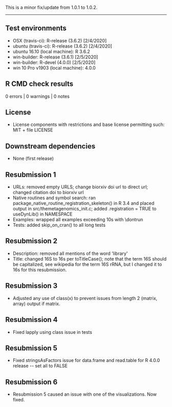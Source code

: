 This is a minor fix/update from 1.0.1 to 1.0.2. 

---

## Test environments
* OSX (travis-ci): R-release (3.6.2) [2/4/2020]
* ubuntu (travis-ci): R-release (3.6.2) [2/4/2020]
* ubuntu 16.10 (local machine): R 3.6.2
* win-builder: R-release (3.6.1) [2/5/2020]
* win-builder: R-devel (4.0.0) [2/5/2020]
* win 10 Pro v1903 (local machine): 4.0.0

## R CMD check results

0 errors | 0 warnings | 0 notes

## License 

* License components with restrictions and base license permitting such:
  MIT + file LICENSE
  
## Downstream dependencies

* None (first release)

## Resubmission 1

* URLs: removed empty URLS; change biorxiv doi url to direct url; changed citation doi to biorxiv url
* Native routines and symbol search: ran package_native_routine_registration_skeleton() in R 3.4 and
  placed output in src/themetagenomics_init.c; added .registration = TRUE to useDynLib() in NAMESPACE
* Examples: wrapped all examples exceeding 10s with \dontrun
* Tests: added skip_on_cran() to all long tests

## Resubmission 2

* Description: removed all mentions of the word 'library'
* Title: changed 16S to 16s per toTitleCase(); note that the term 16S should be capitalized, see wikipedia
  for the term 16S rRNA, but I changed it to 16s for this resubmission.

## Resubmission 3

* Adjusted any use of class(x) to prevent issues from length 2 (matrix, array) output if matrix.

## Resubmission 4

* Fixed lapply using class issue in tests

## Resubmission 5

* Fixed stringsAsFactors issue for data.frame and read.table for R 4.0.0 release -- set all to FALSE

## Resubmission 6

* Resubmission 5 caused an issue with one of the visualizations. Now fixed.
